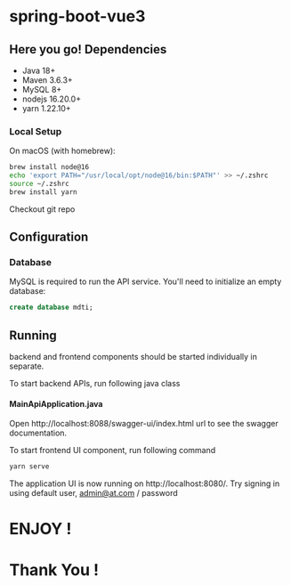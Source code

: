 # spring-boot-vue3
## Here you go! Dependencies

* Java 18+
* Maven 3.6.3+
* MySQL 8+
* nodejs 16.20.0+
* yarn 1.22.10+

### Local Setup

On macOS (with homebrew):

```sh
brew install node@16
echo 'export PATH="/usr/local/opt/node@16/bin:$PATH"' >> ~/.zshrc
source ~/.zshrc
brew install yarn
```

Checkout git repo

## Configuration

### Database

MySQL is required to run the API service. You'll need to initialize an
empty database:

```sql
create database mdti;
```
## Running

backend and frontend components should be started individually in separate.

To start backend APIs, run following java class

  #### MainApiApplication.java


Open http://localhost:8088/swagger-ui/index.html url to see the swagger documentation.

To start frontend UI component, run following command

```sh
yarn serve
```

The application UI is now running on http://localhost:8080/. Try signing in using default user,
admin@at.com / password

# ENJOY !
# Thank You !
